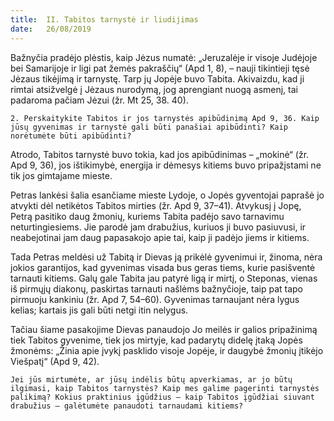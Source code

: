 ```yaml
---
title:  II. Tabitos tarnystė ir liudijimas
date:   26/08/2019
---
```


Bažnyčia pradėjo plėstis, kaip Jėzus numatė: „Jeruzalėje ir visoje Judėjoje bei Samarijoje ir ligi pat žemės pakraščių“ (Apd 1, 8), – nauji tikintieji tęsė Jėzaus tikėjimą ir tarnystę. Tarp jų Jopėje buvo Tabita. Akivaizdu, kad ji rimtai atsižvelgė į Jėzaus nurodymą, jog aprengiant nuogą asmenį, tai padaroma pačiam Jėzui (žr. Mt 25, 38. 40).

`2. Perskaitykite Tabitos ir jos tarnystės apibūdinimą Apd 9, 36. Kaip jūsų gyvenimas ir tarnystė gali būti panašiai apibūdinti? Kaip norėtumėte būti apibūdinti?`

Atrodo, Tabitos tarnystė buvo tokia, kad jos apibūdinimas – „mokinė“ (žr. Apd 9, 36), jos ištikimybė, energija ir dėmesys kitiems buvo pripažįstami ne tik jos gimtajame mieste.

Petras lankėsi šalia esančiame mieste Lydoje, o Jopės gyventojai paprašė jo atvykti dėl netikėtos Tabitos mirties (žr. Apd 9, 37–41). Atvykusį į Jopę, Petrą pasitiko daug žmonių, kuriems Tabita padėjo savo tarnavimu neturtingiesiems. Jie parodė jam drabužius, kuriuos ji buvo pasiuvusi, ir neabejotinai jam daug papasakojo apie tai, kaip ji padėjo jiems ir kitiems.

Tada Petras meldėsi už Tabitą ir Dievas ją prikėlė gyvenimui ir, žinoma, nėra jokios garantijos, kad gyvenimas visada bus geras tiems, kurie pasišventė tarnauti kitiems. Galų gale Tabita jau patyrė ligą ir mirtį, o Steponas, vienas iš pirmųjų diakonų, paskirtas tarnauti našlėms bažnyčioje, taip pat tapo pirmuoju kankiniu (žr. Apd 7, 54–60). Gyvenimas tarnaujant nėra lygus kelias; kartais jis gali būti netgi itin nelygus.

Tačiau šiame pasakojime Dievas panaudojo Jo meilės ir galios pripažinimą tiek Tabitos gyvenime, tiek jos mirtyje, kad padarytų didelę įtaką Jopės žmonėms: „Žinia apie įvykį pasklido visoje Jopėje, ir daugybė žmonių įtikėjo Viešpatį“ (Apd 9, 42).

`Jei jūs mirtumėte, ar jūsų indėlis būtų apverkiamas, ar jo būtų ilgimasi, kaip Tabitos tarnystės? Kaip mes galime pagerinti tarnystės palikimą? Kokius praktinius įgūdžius – kaip Tabitos įgūdžiai siuvant drabužius – galėtumėte panaudoti tarnaudami kitiems?`
